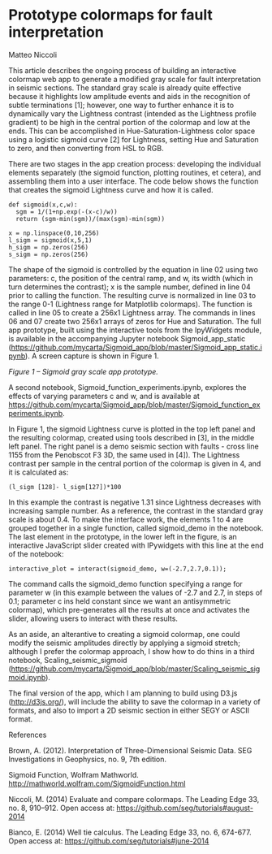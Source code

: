 # Prototype colormaps for fault interpretation

Matteo Niccoli

This article describes the ongoing process of building an interactive colormap web app to generate a modified gray scale for fault interpretation in seismic sections. The standard gray scale is already quite effective because it highlights low amplitude events and aids in the recognition of subtle terminations [1]; however, one way to further enhance it is to dynamically vary the Lightness contrast (intended as the Lightness profile gradient) to be high in the central portion of the colormap and low at the ends. This can be accomplished in Hue-Saturation-Lightness color space using a logistic sigmoid curve [2] for Lightness, setting Hue and Saturation to zero, and then converting from HSL to RGB. 

There are two stages in the app creation process: developing the individual elements separately (the sigmoid function, plotting routines, et cetera), and assembling them into a user interface. The code below shows the function that creates the sigmoid Lightness curve and how it is called.

    def sigmoid(x,c,w):
      sgm = 1/(1+np.exp(-(x-c)/w))
      return (sgm-min(sgm))/(max(sgm)-min(sgm))
    
    x = np.linspace(0,10,256)
    l_sigm = sigmoid(x,5,1)
    h_sigm = np.zeros(256)
    s_sigm = np.zeros(256)
   
The shape of the sigmoid is controlled by the equation in line 02 using two parameters: c, the position of the central ramp, and w, its width (which in turn determines the contrast); x is the sample number, defined in line 04 prior to calling the function. The resulting curve is normalized in line 03 to the range 0-1 (Lightness range for Matplotlib colormaps). The function is called in line 05 to create a 256x1 Lightness array. The commands in lines 06 and 07 create two 256x1 arrays of zeros for Hue and Saturation. The full app prototype, built using the interactive tools from the IpyWidgets module, is available in the accompanying Jupyter notebook Sigmoid_app_static (https://github.com/mycarta/Sigmoid_app/blob/master/Sigmoid_app_static.ipynb). A screen capture is shown in Figure 1.

_Figure 1 – Sigmoid gray scale app prototype._

A second notebook, Sigmoid_function_experiments.ipynb, explores the effects of varying parameters c and w, and is available at https://github.com/mycarta/Sigmoid_app/blob/master/Sigmoid_function_experiments.ipynb.

 In Figure 1, the sigmoid Lightness curve is plotted in the top left panel and the resulting colormap, created using tools described in [3], in the middle left panel. The right panel is a demo seismic section with faults - cross line 1155 from the Penobscot F3 3D, the same used in [4]). The Lightness contrast per sample in the central portion of the colormap is given in 4, and it is calculated as:
    
    (l_sigm [128]- l_sigm[127])*100

In this example the contrast is negative 1.31 since Lightness decreases with increasing sample number. As a reference, the contrast in the standard gray scale is about 0.4. 
To make the interface work, the elements 1 to 4 are grouped together in a single function, called sigmoid_demo in the notebook. The last element in the prototype, in the lower left in the figure, is an interactive JavaScript slider created with IPywidgets with this line at the end of the notebook:

    interactive_plot = interact(sigmoid_demo, w=(-2.7,2.7,0.1));

The command calls the sigmoid_demo function specifying a range for parameter w (in this example between the values of -2.7 and 2.7, in steps of 0.1; parameter c ins held constant since we want an antisymmetric colormap), which pre-generates all the results at once and activates the slider, allowing users to interact with these results. 

As an aside, an alterantive to creating a sigmoid colormap, one could modify the seismic amplitudes directly by applying a sigmoid stretch; although I prefer the colormap approach, I show how to do thins in a third notebook, Scaling_seismic_sigmoid (https://github.com/mycarta/Sigmoid_app/blob/master/Scaling_seismic_sigmoid.ipynb).

The final version of the app, which I am planning to build using D3.js (http://d3js.org/), will include the ability to save the colormap in a variety of formats, and also to import a 2D seismic section in either SEGY or ASCII format.



References

Brown, A. (2012). Interpretation of Three-Dimensional Seismic Data. SEG Investigations in Geophysics, no. 9, 7th edition.

Sigmoid Function, Wolfram Mathworld. http://mathworld.wolfram.com/SigmoidFunction.html

Niccoli, M. (2014) Evaluate and compare colormaps. The Leading Edge 33, no. 8, 910–912. Open access at: https://github.com/seg/tutorials#august-2014

Bianco, E. (2014) Well tie calculus. The Leading Edge 33, no. 6, 674-677. Open access at: https://github.com/seg/tutorials#june-2014
